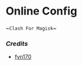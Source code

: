 # Online Config
 ~```Clash For Magisk```~
### *Credits*
- [fyn170](https://github.com/fyn170/set-oc)
